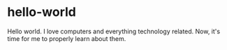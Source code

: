 # hello-world

Hello world. I love computers and everything technology related. Now, it's time for me to properly learn about them.

